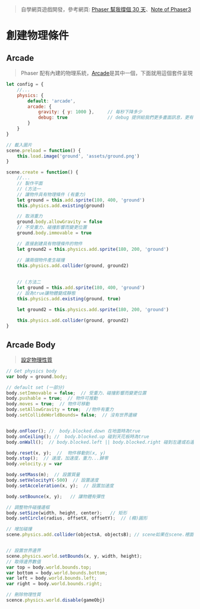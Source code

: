 > 自學網頁遊戲開發，參考網頁:  [Phaser  幫我撐個 30 天](https://ithelp.ithome.com.tw/users/20111617/ironman/1794)、[Note of Phaser3](https://rexrainbow.github.io/phaser3-rex-notes/docs/site/)

#  創建物理條件



## Arcade

>Phaser 配有內建的物理系統，[Arcade](https://rexrainbow.github.io/phaser3-rex-notes/docs/site/arcade-world/)是其中一個，下面就用這個套件呈現

```js
let config = {
    //...
    physics: {
        default: 'arcade',
        arcade: { 
            gravity: { y: 1000 },     // 每秒下降多少
            debug: true               // debug 提供給我們更多畫面訊息，更有幫助開發
        }
    }
}

// 載入圖片
scene.preload = function() {
    this.load.image('ground', 'assets/ground.png')
}

scene.create = function() {
    //...
    // 製作平面
    // (方法一
    // 讓物件具有物理條件 (有重力)
    let ground = this.add.sprite(180, 400, 'ground')
    this.physics.add.existing(ground)

    // 取消重力
    ground.body.allowGravity = false
    // 不受重力、碰撞影響而變更位置
    ground.body.immovable = true

    // 直接創建具有物理條件的物件
    let ground2 = this.physics.add.sprite(180, 200, 'ground')

    // 讓兩個物件產生碰撞
    this.physics.add.collider(ground, ground2)
    
    
    // (方法二
    let ground = this.add.sprite(180, 400, 'ground')
    // 設為true讓物體變成靜態
    this.physics.add.existing(ground, true)

    let ground2 = this.physics.add.sprite(180, 200, 'ground')
    
    this.physics.add.collider(ground, ground2)
}
```



## Arcade Body

> [設定物理性質](https://rexrainbow.github.io/phaser3-rex-notes/docs/site/arcade-body/?h=body)

```js
// Get physics body
var body = ground.body;

// default set (一部分)
body.setImmovable = false;  // 受重力、碰撞影響而變更位置
body.pushable = true;  // 物件可推動
body.moves = true;  // 物件可移動
body.setAllowGravity = true;  //物件有重力
body.setCollideWorldBounds= false;  // 沒有世界邊線


body.onFloor(); //  body.blocked.down 在地面時為true
body.onCeiling(); //  body.blocked.up 碰到天花板時為true
body.onWall();  // body.blocked.left || body.blocked.right 碰到左邊或右邊牆壁為true

body.reset(x, y);  //  物件移動到(x, y)
body.stop();  // 速度，加速度，重力...歸零
body.velocity.y = var

body.setMass(m);  // 設置質量
body.setVelocityY(-500)  // 設置速度
body.setAcceleration(x, y);  // 設置加速度

body.setBounce(x, y);   // 讓物體有彈性

// 調整物件碰撞邊框
body.setSize(width, height, center);   // 矩形
body.setCircle(radius, offsetX, offsetY);  // (橢)圓形

// 增加碰撞
scene.physics.add.collider(objectsA, objectsB); // scene如果在scene.裡面可以用this


// 設置世界邊界                
scene.physics.world.setBounds(x, y, width, height);
// 取得邊界數值
var top = body.world.bounds.top;
var bottom = body.world.bounds.bottom;
var left = body.world.bounds.left;
var right = body.world.bounds.right;

// 刪除物理性質
scence.physics.world.disable(gameObj)


```

